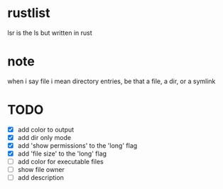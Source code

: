 # rustlist
lsr is the ls but written in rust

# note
when i say file i mean directory entries, be that a file, a dir, or a symlink

# TODO
- [x] add color to output
- [x] add dir only mode
- [x] add 'show permissions' to the 'long' flag
- [x] add 'file size' to the 'long' flag
- [ ] add color for executable files
- [ ] show file owner
- [ ] add description
